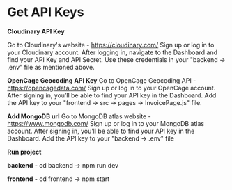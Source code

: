 # Get API Keys
 **Cloudinary API Key**
 
Go to Cloudinary's website - https://cloudinary.com/
Sign up or log in to your Cloudinary account.
After logging in, navigate to the Dashboard and find your API Key and API Secret.
Use these credentials in your "backend -> .env" file as mentioned above.

**OpenCage Geocoding API Key**
Go to OpenCage Geocoding API - https://opencagedata.com/
Sign up or log in to your OpenCage account.
After signing in, you’ll be able to find your API key in the Dashboard.
Add the API key to your "frontend -> src -> pages -> InvoicePage.js" file.

**Add MongoDB url**
Go to MongoDB atlas website - https://www.mongodb.com/
Sign up or log in to your MongoDB atlas account.
After signing in, you’ll be able to find your API key in the Dashboard.
Add the API key to your "backend -> .env" file


**Run project**

**backend**  -   cd backend -> npm run dev


**frontend** - cd frontend -> npm start
